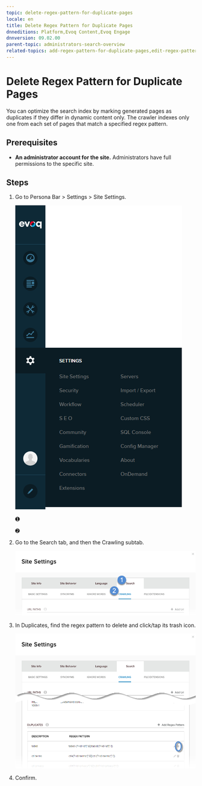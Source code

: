 ```yaml
---
topic: delete-regex-pattern-for-duplicate-pages
locale: en
title: Delete Regex Pattern for Duplicate Pages
dnneditions: Platform,Evoq Content,Evoq Engage
dnnversion: 09.02.00
parent-topic: administrators-search-overview
related-topics: add-regex-pattern-for-duplicate-pages,edit-regex-pattern-for-duplicate-pages
---
```


# Delete Regex Pattern for Duplicate Pages

You can optimize the search index by marking generated pages as duplicates if they differ in dynamic content only. The crawler indexes only one from each set of pages that match a specified regex pattern.

## Prerequisites

*   **An administrator account for the site.** Administrators have full permissions to the specific site.

## Steps

1.  Go to Persona Bar \> Settings \> Site Settings.
    
    ![Persona Bar > Settings > Site Settings](img/scr-pbar-host-Settings-E91.png)
    
    ➊
    
    ➋
    
2.  Go to the Search tab, and then the Crawling subtab.
    
    ![Search > Crawling](img/scr-pbtabs-all-Settings-SiteSettings-Search-Crawling-E90.png)
    
3.  In Duplicates, find the regex pattern to delete and click/tap its trash icon.
    
      
    
    ![](img/scr-SiteSettings-Search-Crawling-duplicates-delete-E90.png)
    
      
    
4.  Confirm.